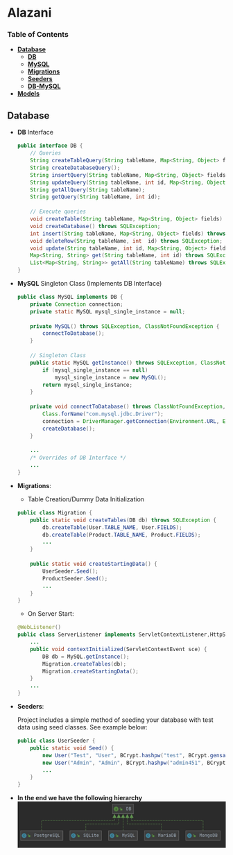 # Alazani


### Table of Contents
* **[Database](#Database)**
   * **[DB](#DB)**
   * **[MySQL](#MySQL)**
   * **[Migrations](#Migrations)**
   * **[Seeders](#Seeders)**
   * **[DB-MySQL](#DB-MySQL)**
* **[Models](#Models)**

<a name="Database"></a>
## Database

<a name="DB"></a>
* **DB** Interface
  ```java
  public interface DB {
      // Queries
      String createTableQuery(String tableName, Map<String, Object> fields);
      String createDatabaseQuery();
      String insertQuery(String tableName, Map<String, Object> fields);
      String updateQuery(String tableName, int id, Map<String, Object> fields);
      String getAllQuery(String tableName);
      String getQuery(String tableName, int id);

      // Execute queries
      void createTable(String tableName, Map<String, Object> fields) throws SQLException;
      void createDatabase() throws SQLException;
      int insert(String tableName, Map<String, Object> fields) throws SQLException;
      void deleteRow(String tableName, int  id) throws SQLException;
      void update(String tableName, int id, Map<String, Object> fields) throws SQLException;
      Map<String, String> get(String tableName, int id) throws SQLException;
      List<Map<String, String>> getAll(String tableName) throws SQLException;
  }
  ```
  
<a name="MySQL"></a>
* **MySQL** Singleton Class (Implements DB Interface)
  ```java
  public class MySQL implements DB {
      private Connection connection;
      private static MySQL mysql_single_instance = null;

      private MySQL() throws SQLException, ClassNotFoundException {
          connectToDatabase();
      }

      // Singleton Class
      public static MySQL getInstance() throws SQLException, ClassNotFoundException {
          if (mysql_single_instance == null)
              mysql_single_instance = new MySQL();
          return mysql_single_instance;
      }
      
      private void connectToDatabase() throws ClassNotFoundException, SQLException {
          Class.forName("com.mysql.jdbc.Driver");
          connection = DriverManager.getConnection(Environment.URL, Environment.USER, Environment.PASSWORD);
          createDatabase();
      }
      
      ...
      /* Overrides of DB Interface */
      ...
  }
  ```
  
<a name="Migrations"></a>
* **Migrations**:

  * Table Creation/Dummy Data Initialization
  ```java
  public class Migration {
      public static void createTables(DB db) throws SQLException {
          db.createTable(User.TABLE_NAME, User.FIELDS);
          db.createTable(Product.TABLE_NAME, Product.FIELDS);
          ...
      }

      public static void createStartingData() {
          UserSeeder.Seed();
          ProductSeeder.Seed();
          ...
      }
  }
  ```
  
  * On Server Start:
  ```java
  @WebListener()
  public class ServerListener implements ServletContextListener,HttpSessionListener, HttpSessionAttributeListener {
      ...
      public void contextInitialized(ServletContextEvent sce) {
          DB db = MySQL.getInstance();
          Migration.createTables(db);
          Migration.createStartingData();
      }
      ...
  }
  ```
  
<a name="Seeders"></a>
* **Seeders**:
  
  Project includes a simple method of seeding your database with test data using seed classes. See example below:
  
  ```java
  public class UserSeeder {
      public static void Seed() {
          new User("Test", "User", BCrypt.hashpw("test", BCrypt.gensalt()), "test", "test@gmail.com").save();
          new User("Admin", "Admin", BCrypt.hashpw("admin451", BCrypt.gensalt()), "GM", "admin@gmail.com").save();
          ...
      }
  }
  ``` 

<a name="DB-MySQL"></a>
* **In the end we have the following hierarchy**
![DB_Graph](utils/images/DB_graph.jpg)


